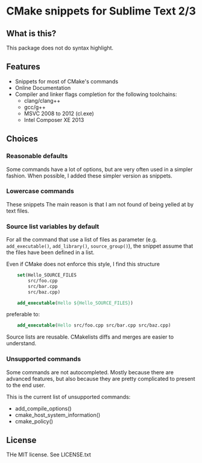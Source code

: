 
# CMake snippets for Sublime Text 2/3 

## What is this?


This package does not do syntax highlight.

## Features

- Snippets for most of CMake's commands
- Online Documentation
- Compiler and linker flags completion for the following toolchains:
    - clang/clang++
    - gcc/g++
    - MSVC 2008 to 2012 (cl.exe)
    - Intel Composer XE 2013

## Choices

### Reasonable defaults

Some commands have a lot of options, but are very often used in a simpler fashion. When possible, I added these simpler version as snippets.

### Lowercase commands

These snippets 
The main reason is that I am not found of being yelled at by text files.

### Source list variables by default

For all the command that use a list of files as parameter (e.g. ``add_executable()``, ``add_library()``, ``source_group()``), the snippet assume that the files have been defined in a list. 

Even if CMake does not enforce this style, I find this structure

```CMake
    set(Hello_SOURCE_FILES 
        src/foo.cpp 
        src/bar.cpp 
        src/baz.cpp)

    add_executable(Hello ${Hello_SOURCE_FILES})
```

preferable to:

```CMake
    add_executable(Hello src/foo.cpp src/bar.cpp src/baz.cpp)
```
Source lists are reusable. CMakelists diffs and merges are easier to understand.


### Unsupported commands

Some commands are not autocompleted. Mostly because there are advanced features, but also because they are pretty complicated to present
to the end user. 

This is the current list of unsupported commands:

- add_compile_options()
- cmake_host_system_information()
- cmake_policy()




## License

THe MIT license. See LICENSE.txt

